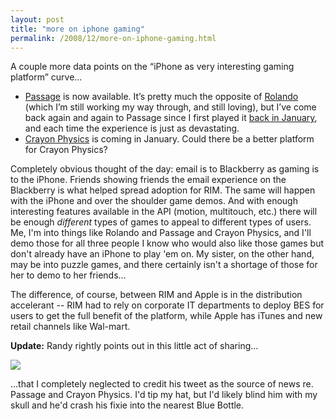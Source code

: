 ```yaml
---
layout: post
title: "more on iphone gaming"
permalink: /2008/12/more-on-iphone-gaming.html
---
```


A couple more data points on the “iPhone as very interesting gaming platform” curve…

*   [Passage](http://itunes.apple.com/WebObjects/MZStore.woa/wa/viewSoftware?id=300702040&mt=8) is now available. It’s pretty much the opposite of [Rolando](http://sippey.typepad.com/filtered/2008/12/roll-on-rolando.html) (which I’m still working my way through, and still loving), but I’ve come back again and again to Passage since I first played it [back in January](http://sippey.typepad.com/filtered/2008/01/of-note-of-late.html), and each time the experience is just as devastating.
*   [Crayon Physics](http://www.1up.com/do/newsStory?cId=3172039) is coming in January. Could there be a better platform for Crayon Physics?

Completely obvious thought of the day: email is to Blackberry as gaming is to the iPhone. Friends showing friends the email experience on the Blackberry is what helped spread adoption for RIM. The same will happen with the iPhone and over the shoulder game demos. And with enough interesting features available in the API (motion, multitouch, etc.) there will be enough _different_ types of games to appeal to different types of users. Me, I'm into things like Rolando and Passage and Crayon Physics, and I'll demo those for all three people I know who would also like those games but don't already have an iPhone to play 'em on. My sister, on the other hand, may be into puzzle games, and there certainly isn't a shortage of those for her to demo to her friends...

The difference, of course, between RIM and Apple is in the distribution accelerant -- RIM had to rely on corporate IT departments to deploy BES for users to get the full benefit of the platform, while Apple has iTunes and new retail channels like Wal-mart.

**Update:** Randy rightly points out in this little act of sharing...

![](https://sippey.typepad.com/photos/pics/shaderlab-coughs.jpg)

...that I completely neglected to credit his tweet as the source of news re. Passage and Crayon Physics. I'd tip my hat, but I'd likely blind him with my skull and he'd crash his fixie into the nearest Blue Bottle.